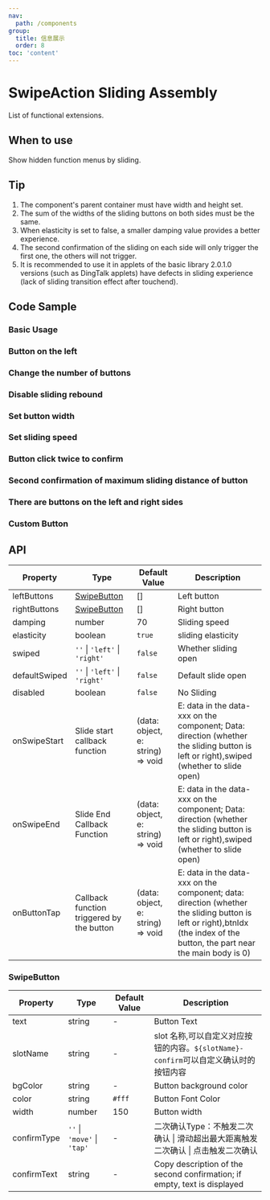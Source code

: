 ```yaml
---
nav:
  path: /components
group:
  title: 信息展示
  order: 8
toc: 'content'
---
```


# SwipeAction Sliding Assembly

<!-- <code src="../../docs/components/compatibility.tsx" inline="true"></code> -->

List of functional extensions.

## When to use

Show hidden function menus by sliding.

## Tip

1. The component's parent container must have width and height set.
2. The sum of the widths of the sliding buttons on both sides must be the same.
3. When elasticity is set to false, a smaller damping value provides a better experience.
4. The second confirmation of the sliding on each side will only trigger the first one, the others will not trigger.
5. It is recommended to use it in applets of the basic library 2.0.1.0 versions (such as DingTalk applets) have defects in sliding experience (lack of sliding transition effect after touchend).

## Code Sample

### Basic Usage

<code src='../../demo/pages/SwipeAction/index'></code>

### Button on the left

<!-- <code src='pages/SwipeActionLeft/index'></code> -->

### Change the number of buttons

<!-- <code src='pages/SwipeActionNumber/index'></code> -->

### Disable sliding rebound

<!-- <code src='pages/SwipeActionAnimation/index'></code> -->

### Set button width

<!-- <code src='pages/SwipeActionWidth/index'></code> -->

### Set sliding speed

<!-- <code src='pages/SwipeActionSpeed/index'></code> -->

### Button click twice to confirm

<!-- <code src='pages/SwipeActionTap/index'></code> -->

### Second confirmation of maximum sliding distance of button

<!-- <code src='pages/SwipeActionMove/index'></code> -->

### There are buttons on the left and right sides

<!-- <code src='pages/SwipeActionLeftRight/index'></code> -->

### Custom Button

<!-- <code src='pages/SwipeActionSlot/index'></code> -->

## API

| Property          | Type                          | Default Value                            | Description                                                                                                         |
| ------------- | ----------------------------- | --------------------------------- | ------------------------------------------------------------------------------------------------------------ |
| leftButtons   | [SwipeButton](#SwipeButton)   | []                                | Left button                                                                                                     |
| rightButtons  | [SwipeButton](#SwipeButton)   | []                                | Right button                                                                                                     |
| damping       | number                        | 70                                | Sliding speed                                                                                                     |
| elasticity    | boolean                       | `true`                            | sliding elasticity                                                                                                     |
| swiped        | `''` \| `'left'` \| `'right'` | `false`                           | Whether sliding open                                                                                                     |
| defaultSwiped | `''` \| `'left'` \| `'right'` | `false`                           | Default slide open                                                                                                 |
| disabled      | boolean                       | `false`                           | No Sliding                                                                                                     |
| onSwipeStart  | Slide start callback function            | (data: object, e: string) => void | E: data in the data-xxx on the component; Data: direction (whether the sliding button is left or right),swiped (whether to slide open)                     |
| onSwipeEnd    | Slide End Callback Function            | (data: object, e: string) => void | E: data in the data-xxx on the component; Data: direction (whether the sliding button is left or right),swiped (whether to slide open)                     |
| onButtonTap   | Callback function triggered by the button            | (data: object, e: string) => void | E: data in the data-xxx on the component; data: direction (whether the sliding button is left or right),btnIdx (the index of the button, the part near the main body is 0) |

### SwipeButton

| Property        | Type                        | Default Value | Description                                                                                |
| ----------- | --------------------------- | ------ | ----------------------------------------------------------------------------------- |
| text        | string                      | -      | Button Text                                                                            |
| slotName    | string                      | -      | slot 名称,可以自定义对应按钮的内容。`${slotName}-confirm`可以自定义确认时的按钮内容 |
| bgColor     | string                      | -      | Button background color                                                                        |
| color       | string                      | `#fff` | Button Font Color                                                                        |
| width       | number                      | 150    | Button width                                                                            |
| confirmType | `''` \| `'move'` \| `'tap'` | -      | 二次确认Type：不触发二次确认 \| 滑动超出最大距离触发二次确认 \| 点击触发二次确认    |
| confirmText | string                      | -      | Copy description of the second confirmation; if empty, text is displayed                                             |

